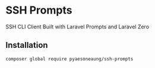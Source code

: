 # SSH Prompts

SSH CLI Client Built with Laravel Prompts and Laravel Zero

## Installation

```bash
composer global require pyaesoneaung/ssh-prompts
```